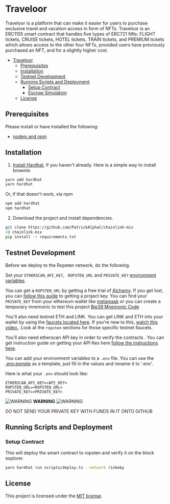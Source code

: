 # Traveloor

Traveloor is a platform that can make it easier for users to purchase exclusive travel and vacation access in form of NFTs. Traveloor is an ERC1155 smart contract that handles five types of ERC721 Nfts: FLIGHT tickets, CRUISE tickets, HOTEL tickets, TRAIN tickets, and PREMIUM tickets which allows access to the other four NFTs, provided users have previously purchased an NFT, and for a slightly higher cost.

- [Traveloor](#chainlink-mix)
  - [Prerequisites](#prerequisites)
  - [Installation](#installation)
  - [Testnet Development](#testnet-development)
  - [Running Scripts and Deployment](#running-scripts-and-deployment)
    - [Setup Contract](#setup-contract)
    - [Escrow Simulation](#escrow-simulation)
  - [License](#license)

## Prerequisites

Please install or have installed the following:

- [nodejs and npm](https://nodejs.org/en/download/)
## Installation

1. [Install Hardhat](https://hardhat.org/hardhat-runner/docs/getting-started#overview), if you haven't already. Here is a simple way to install brownie.


```bash
yarn add hardhat
yarn hardhat
```
Or, if that doesn't work, via npm
```bash
npm add hardhat
npm hardhat
```

2. Download the project and install dependencies.

```bash
git clone https://github.com/PatrickAlphaC/chainlink-mix
cd chainlink-mix
pip install -r requirements.txt
```

## Testnet Development
Before we deploy to the Ropsten network, do the following.

Set your `ETHERSCAN_API_KEY`, ` ROPSTEN_URL` and `PRIVATE_KEY` [environment variables](https://www.twilio.com/blog/2017/01/how-to-set-environment-variables.html).

You can get a `ROPSTEN_URL` by getting a free trial of [Alchemy](https://dashboard.alchemyapi.io/). If you get lost, you can [follow this guide](https://docs.alchemy.com/reference/api-overview) to getting a project key. You can find your `PRIVATE_KEY` from your ethereum wallet like [metamask](https://metamask.io/) or you can create a temporary mnemonic to test this project [Bip39 Mnemonic Code](https://iancoleman.io/bip39/)

You'll also need testnet ETH and LINK. You can get LINK and ETH into your wallet by using the [faucets located here](https://docs.chain.link/docs/link-token-contracts). If you're new to this, [watch this video.](https://www.youtube.com/watch?v=P7FX_1PePX0). Look at the `ropsten` sections for those specific testnet faucets. 

You'll also need etherscan API key in order to verify the contracts . You can get instruction guide on getting your API Kes here [follow the instructions here](https://www.topcoder.com/thrive/articles/using-the-etherscan-api-and-bubble).

You can add your environment variables to a `.env` file. You can use the [.env.exmple](https://github.com/yafiabiyyu/NFTEscrow/blob/main/.env.example) as a template, just fill in the values and rename it to '.env'.

Here is what your `.env` should look like:
```
ETHERSCAN_API_KEY=<API_KEY>
ROPSTEN_URL=<ROPSTEN_URL>
PRIVATE_KEY=<PRIVATE_KEY>
```


![WARNING](https://via.placeholder.com/15/f03c15/000000?text=+) **WARNING** ![WARNING](https://via.placeholder.com/15/f03c15/000000?text=+)

DO NOT SEND YOUR PRIVATE KEY WITH FUNDS IN IT ONTO GITHUB

## Running Scripts and Deployment

### Setup Contract

This will deploy the smart contract to ropsten and verify it on the block explorer.
```bash
yarn hardhat run scripts/deploy.ts --network rinkeby
```

## License

This project is licensed under the [MIT license](LICENSE).
